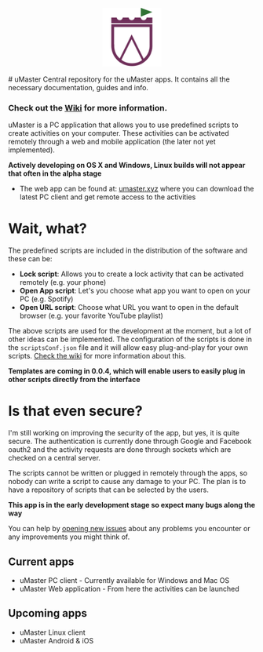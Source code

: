 <p align="center">
  <img src="https://github.com/razvanilin/umaster-client/raw/master/client/app/images/logo-color.png" width="120"/>
</p>
# uMaster
Central repository for the uMaster apps. It contains all the necessary documentation, guides and info.

### Check out the [Wiki](https://github.com/razvanilin/uMaster/wiki) for more information.

uMaster is a PC application that allows you to use predefined scripts to create activities on your computer. These activities can be activated remotely through a web and mobile application (the later not yet implemented).

**Actively developing on OS X and Windows, Linux builds will not appear that often in the alpha stage**

* The web app can be found at: [umaster.xyz](http://umaster.xyz) where you can download the latest PC client and get remote access to the activities

# Wait, what?
The predefined scripts are included in the distribution of the software and these can be:

* **Lock script**: Allows you to create a lock activity that can be activated remotely (e.g. your phone)
* **Open App script**: Let's you choose what app you want to open on your PC (e.g. Spotify)
* **Open URL script**: Choose what URL you want to open in the default browser (e.g. your favorite YouTube playlist)

The above scripts are used for the development at the moment, but a lot of other ideas can be implemented. The configuration of the scripts is done in the `scriptsConf.json` file and it will allow easy plug-and-play for your own scripts. [Check the wiki](https://github.com/razvanilin/uMaster/wiki/Register-activities) for more information about this.

__Templates are coming in 0.0.4, which will enable users to easily plug in other scripts directly from the interface__

# Is that even secure?
I'm still working on improving the security of the app, but yes, it is quite secure. The authentication is currently done through Google and Facebook oauth2 and the activity requests are done through sockets which are checked on a central server.

The scripts cannot be written or plugged in remotely through the apps, so nobody can write a script to cause any damage to your PC. The plan is to have a repository of scripts that can be selected by the users.

**This app is in the early development stage so expect many bugs along the way**

You can help by [opening new issues](https://github.com/razvanilin/umaster/issues) about any problems you encounter or any improvements you might think of.


## Current apps

* uMaster PC client - Currently available for Windows and Mac OS
* uMaster Web application - From here the activities can be launched

## Upcoming apps

* uMaster Linux client
* uMaster Android & iOS
